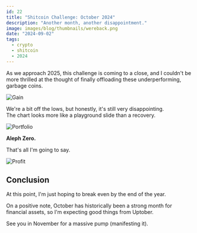 ```yaml
---
id: 22
title: "Shitcoin Challenge: October 2024"
description: "Another month, another disappointment."
image: images/blog/thumbnails/wereback.png
date: "2024-09-02"
tags:
  - crypto
  - shitcoin
  - 2024
---
```


As we approach 2025, this challenge is coming to a close, and I couldn't be more
thrilled at the thought of finally offloading these underperforming, garbage
coins.

![Gain](/images/blog/22-chart.png)

We're a bit off the lows, but honestly, it's still very disappointing. \
The chart looks more like a playground slide than a recovery.

![Portfolio](/images/blog/22-portfolio.png)

**Aleph Zero.**

That's all I'm going to say.

![Profit](/images/blog/22-profit.png)

## Conclusion

At this point, I'm just hoping to break even by the end of the year.

On a positive note, October has historically been a strong month for financial
assets, so I'm expecting good things from Uptober.

See you in November for a massive pump (manifesting it).
